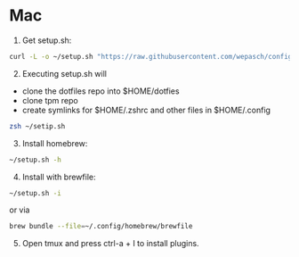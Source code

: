 # Mac
1. Get setup.sh:
```zsh
curl -L -o ~/setup.sh "https://raw.githubusercontent.com/wepasch/configs/main/setup.sh?$(date +%s)"
```
2. Executing setup.sh will
- clone the dotfiles repo into $HOME/dotfies
- clone tpm repo
- create symlinks for $HOME/.zshrc and other files in $HOME/.config
```zsh
zsh ~/setip.sh
```
3. Install homebrew:
```zsh
~/setup.sh -h
```
4. Install with brewfile:
```zsh
~/setup.sh -i
```
or via
```zsh
brew bundle --file=~/.config/homebrew/brewfile
```
5. Open tmux and press ctrl-a + I to install plugins.




